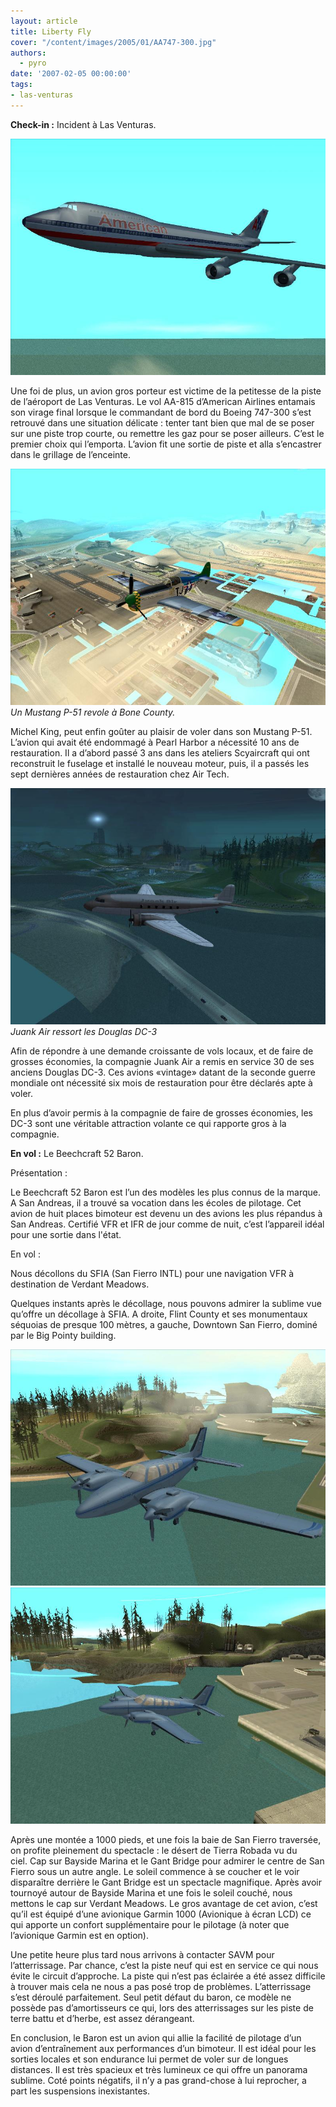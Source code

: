 ```yaml
---
layout: article
title: Liberty Fly
cover: "/content/images/2005/01/AA747-300.jpg"
authors:
  - pyro
date: '2007-02-05 00:00:00'
tags:
- las-venturas
---
```


 **Check-in :** Incident à Las Venturas.

![](/content/images/2005/01/AA747-300.jpg)

Une foi de plus, un avion gros porteur est victime de la petitesse de la piste de l’aéroport de Las Venturas. Le vol AA-815 d’American Airlines entamais son virage final lorsque le commandant de bord du Boeing 747-300 s’est retrouvé dans une situation délicate&nbsp;: tenter tant bien que mal de se poser sur une piste trop courte, ou remettre les gaz pour se poser ailleurs. C’est le premier choix qui l’emporta. L’avion fit une sortie de piste et alla s’encastrer dans le grillage de l’enceinte.

![Un Mustang P-51 revole à Bone County.](/content/images/2005/01/P_40_2.jpg)
_Un Mustang P-51 revole à Bone County._

Michel King, peut enfin goûter au plaisir de voler dans son Mustang P-51. L’avion qui avait été endommagé à Pearl Harbor a nécessité 10 ans de restauration. Il a d’abord passé 3 ans dans les ateliers Scyaircraft qui ont reconstruit le fuselage et installé le nouveau moteur, puis, il a passés les sept dernières années de restauration chez Air Tech.

![Juank Air ressort les Douglas DC-3](/content/images/2005/01/dc3.jpg)
_Juank Air ressort les Douglas DC-3_

Afin de répondre à une demande croissante de vols locaux, et de faire de grosses économies, la compagnie Juank Air a remis en service 30 de ses anciens Douglas DC-3.&nbsp;Ces avions «vintage» datant de la seconde guerre mondiale ont nécessité six mois de restauration pour être déclarés apte à voler.

En plus d’avoir permis à la compagnie de faire de grosses économies, les DC-3 sont une véritable attraction volante ce qui rapporte gros à la compagnie.

**En vol :** Le Beechcraft 52 Baron.

Présentation :

Le Beechcraft 52 Baron est l’un des modèles les plus connus de la marque. A San Andreas, il a trouvé sa vocation dans les écoles de pilotage. Cet avion de huit places bimoteur est devenu un des avions les plus répandus à San Andreas. Certifié VFR et IFR de jour comme de nuit, c’est l’appareil idéal pour une sortie dans l'état.

En vol :

Nous décollons du SFIA (San Fierro INTL) pour une navigation VFR à destination de Verdant Meadows.

Quelques instants après le décollage, nous pouvons admirer la sublime vue qu’offre un décollage à SFIA. A droite, Flint County et ses monumentaux séquoias de presque 100 mètres, a gauche, Downtown San Fierro, dominé par le Big Pointy building.

![](/content/images/2005/01/beech_Baron.jpg)
![](/content/images/2005/01/beech_58.jpg)

Après une montée a 1000 pieds, et une fois la baie de San Fierro traversée, on profite pleinement du spectacle&nbsp;: le désert de Tierra Robada vu du ciel.&nbsp;Cap sur Bayside Marina et le Gant Bridge pour admirer le centre de San Fierro sous un autre angle.&nbsp;Le soleil commence à se coucher et le voir disparaître derrière le Gant Bridge est un spectacle magnifique. Après avoir tournoyé autour de Bayside Marina et une fois le soleil couché, nous mettons le cap sur Verdant Meadows.&nbsp;Le gros avantage de cet avion, c’est qu’il est équipé d’une avionique Garmin 1000 (Avionique à écran LCD) ce qui apporte un confort supplémentaire pour le pilotage (à noter que l’avionique Garmin est en option).

Une petite heure plus tard nous arrivons à contacter SAVM pour l’atterrissage. Par chance, c’est la piste neuf qui est en service ce qui nous évite le circuit d’approche. La piste qui n’est pas éclairée a été assez difficile à trouver mais cela ne nous a pas posé trop de problèmes. L’atterrissage s’est déroulé parfaitement. Seul petit défaut du baron, ce modèle ne possède pas d’amortisseurs ce qui, lors des atterrissages sur les piste de terre battu et d’herbe, est assez dérangeant.

En conclusion, le Baron est un avion qui allie la facilité de pilotage d’un avion d’entraînement aux performances d’un bimoteur. Il est idéal pour les sorties locales et son endurance lui permet de voler sur de longues distances. Il est très spacieux et très lumineux ce qui offre un panorama sublime. Coté points négatifs, il n’y a pas grand-chose à lui reprocher, a part les suspensions inexistantes.